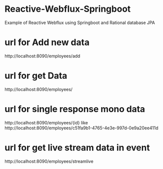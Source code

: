 # Reactive-Webflux-Springboot
Example of Reactive Webflux using Springboot and Rational database JPA

# url for Add new data
http://localhost:8090/employees/add

# url for get Data
http://localhost:8090/employees/

# url for single response mono data
http://localhost:8090/employees/{id} like http://localhost:8090/employees/c51fa9b1-4765-4e3e-997d-0e9a20ee411d

# url for get live stream data in event
http://localhost:8090/employees/streamlive


